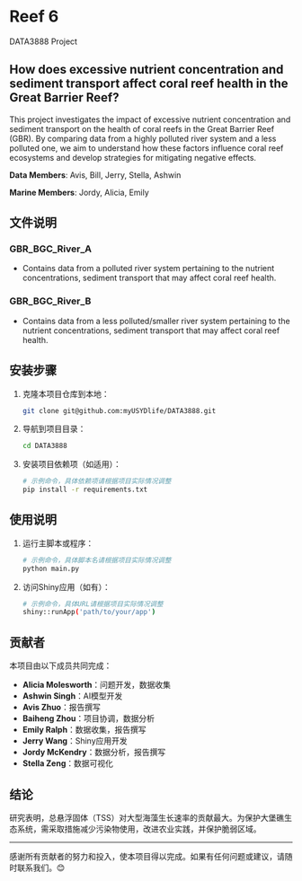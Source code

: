 # Reef 6
DATA3888 Project

## How does excessive nutrient concentration and sediment transport affect coral reef health in the Great Barrier Reef?

This project investigates the impact of excessive nutrient concentration and sediment transport on the health of coral reefs in the Great Barrier Reef (GBR). By comparing data from a highly polluted river system and a less polluted one, we aim to understand how these factors influence coral reef ecosystems and develop strategies for mitigating negative effects.

**Data Members**: Avis, Bill, Jerry, Stella, Ashwin

**Marine Members**: Jordy, Alicia, Emily

## 文件说明

### GBR_BGC_River_A
- Contains data from a polluted river system pertaining to the nutrient concentrations, sediment transport that may affect coral reef health.

### GBR_BGC_River_B
- Contains data from a less polluted/smaller river system pertaining to the nutrient concentrations, sediment transport that may affect coral reef health.

## 安装步骤
1. 克隆本项目仓库到本地：
   ```bash
   git clone git@github.com:myUSYDlife/DATA3888.git
   ```

2. 导航到项目目录：
   ```bash
   cd DATA3888
   ```

3. 安装项目依赖项（如适用）：
   ```bash
   # 示例命令，具体依赖项请根据项目实际情况调整
   pip install -r requirements.txt
   ```

## 使用说明
1. 运行主脚本或程序：
   ```bash
   # 示例命令，具体脚本名请根据项目实际情况调整
   python main.py
   ```

2. 访问Shiny应用（如有）：
   ```bash
   # 示例命令，具体URL请根据项目实际情况调整
   shiny::runApp('path/to/your/app')
   ```

## 贡献者
本项目由以下成员共同完成：
- **Alicia Molesworth**：问题开发，数据收集
- **Ashwin Singh**：AI模型开发
- **Avis Zhuo**：报告撰写
- **Baiheng Zhou**：项目协调，数据分析
- **Emily Ralph**：数据收集，报告撰写
- **Jerry Wang**：Shiny应用开发
- **Jordy McKendry**：数据分析，报告撰写
- **Stella Zeng**：数据可视化

## 结论
研究表明，总悬浮固体（TSS）对大型海藻生长速率的贡献最大。为保护大堡礁生态系统，需采取措施减少污染物使用，改进农业实践，并保护脆弱区域。

---

感谢所有贡献者的努力和投入，使本项目得以完成。如果有任何问题或建议，请随时联系我们。😊

